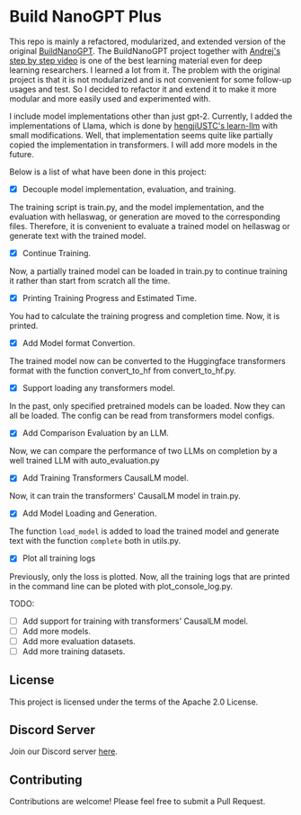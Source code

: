 # Build NanoGPT Plus

This repo is mainly a refactored, modularized, and extended version of the original [BuildNanoGPT](https://github.com/karpathy/build-nanogpt). The BuildNanoGPT project together with [Andrej's step by step video](https://www.youtube.com/watch?v=l8pRSuU81PU) is one of the best learning material even for deep learning researchers. I learned a lot from it. The problem with the original project is that it is not modularized and is not convenient for some follow-up usages and test. So I decided to refactor it and extend it to make it more modular and more easily used and experimented with.

I include model implementations other than just gpt-2. Currently, I added the implementations of Llama, which is done by [hengjiUSTC's learn-llm](https://github.com/hengjiUSTC/learn-llm) with small modifications. Well, that implementation seems quite like partially copied the implementation in transformers. I will add more models in the future.

Below is a list of what have been done in this project:

- [x] Decouple model implementation, evaluation, and training. 

The training script is train.py, and the model implementation, and the evaluation with hellaswag, or generation are moved to the corresponding files. Therefore, it is convenient to evaluate a trained model on hellaswag or generate text with the trained model.


- [x] Continue Training.

Now, a partially trained model can be loaded in train.py to continue training it rather than start from scratch all the time.

- [x] Printing Training Progress and Estimated Time.

You had to calculate the training progress and completion time. Now, it is printed.

- [x] Add Model format Convertion.

The trained model now can be converted to the Huggingface transformers format with the function convert_to_hf from convert_to_hf.py.

- [x] Support loading any transformers model.

In the past, only specified pretrained models can be loaded. Now they can all be loaded. The config can be read from transformers model configs.

- [x] Add Comparison Evaluation by an LLM.

Now, we can compare the performance of two LLMs on completion by a well trained LLM with auto_evaluation.py

- [x] Add Training Transformers CausalLM model.

Now, it can train the transformers' CausalLM model in train.py.

- [x] Add Model Loading and Generation.

The function `load_model` is added to load the trained model and generate text with the function `complete` both in utils.py.

- [x] Plot all training logs

Previously, only the loss is plotted. Now, all the training logs that are printed in the command line can be ploted with plot_console_log.py.


TODO:

- [ ] Add support for training with transformers' CausalLM model.
- [ ] Add more models.
- [ ] Add more evaluation datasets.
- [ ] Add more training datasets.

## License

This project is licensed under the terms of the Apache 2.0 License.

## Discord Server

Join our Discord server [here](https://discord.gg/xhcBDEM3).

## Contributing

Contributions are welcome! Please feel free to submit a Pull Request.